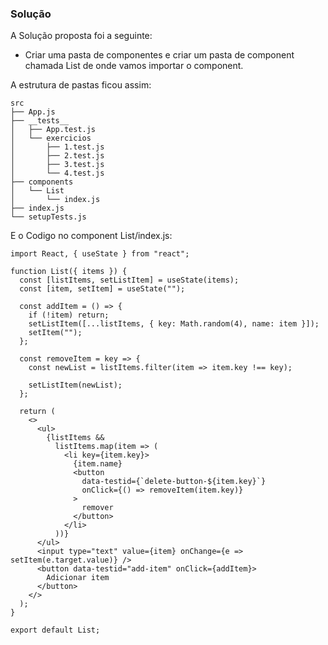 ### Solução
A Solução proposta foi a seguinte:

 - Criar uma pasta de componentes e criar um pasta de component chamada List de onde vamos importar o component. 
 
A estrutura de pastas ficou assim:
```
src
├── App.js
├── __tests__
│   ├── App.test.js
│   └── exercicios
│       ├── 1.test.js
│       ├── 2.test.js
│       ├── 3.test.js
│       └── 4.test.js
├── components
│   └── List
│       └── index.js
├── index.js
└── setupTests.js
```
E o Codigo no component List/index.js:

```
import React, { useState } from "react";

function List({ items }) {
  const [listItems, setListItem] = useState(items);
  const [item, setItem] = useState("");

  const addItem = () => {
    if (!item) return;
    setListItem([...listItems, { key: Math.random(4), name: item }]);
    setItem("");
  };

  const removeItem = key => {
    const newList = listItems.filter(item => item.key !== key);

    setListItem(newList);
  };

  return (
    <>
      <ul>
        {listItems &&
          listItems.map(item => (
            <li key={item.key}>
              {item.name}
              <button
                data-testid={`delete-button-${item.key}`}
                onClick={() => removeItem(item.key)}
              >
                remover
              </button>
            </li>
          ))}
      </ul>
      <input type="text" value={item} onChange={e => setItem(e.target.value)} />
      <button data-testid="add-item" onClick={addItem}>
        Adicionar item
      </button>
    </>
  );
}

export default List;

```